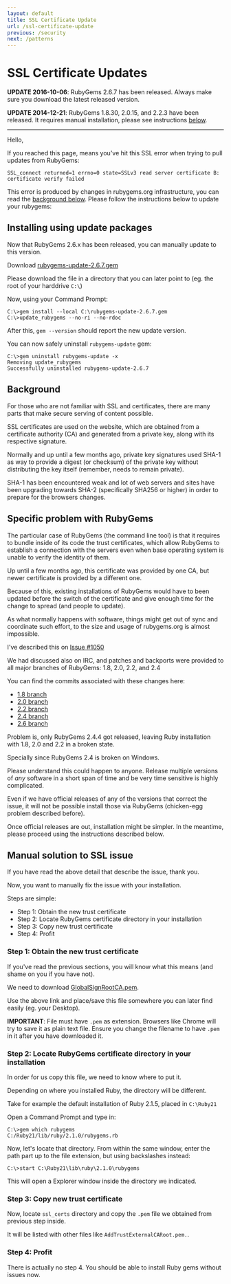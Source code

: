 ```yaml
---
layout: default
title: SSL Certificate Update
url: /ssl-certificate-update
previous: /security
next: /patterns
---
```


# SSL Certificate Updates

**UPDATE 2016-10-06**: RubyGems 2.6.7 has been released.
Always make sure you download the latest released version.

**UPDATE 2014-12-21**: RubyGems 1.8.30, 2.0.15, and 2.2.3 have been released.
It requires manual installation, please see instructions [below](#installing-using-update-packages).

---

Hello,

If you reached this page, means you've hit this SSL error when trying to
pull updates from RubyGems:

    SSL_connect returned=1 errno=0 state=SSLv3 read server certificate B: certificate verify failed

This error is produced by changes in rubygems.org infrastructure, you can read the
[background below](#background).
Please follow the instructions below to update your rubygems:

## Installing using update packages

Now that RubyGems 2.6.x has been released, you can manually update to this version.

Download [rubygems-update-2.6.7.gem](https://rubygems.org/downloads/rubygems-update-2.6.7.gem)

Please download the file in a directory that you can later point to (eg. the
root of your harddrive `C:\`)

Now, using your Command Prompt:

```
C:\>gem install --local C:\rubygems-update-2.6.7.gem
C:\>update_rubygems --no-ri --no-rdoc
```

After this, `gem --version` should report the new update version.

You can now safely uninstall `rubygems-update` gem:

```
C:\>gem uninstall rubygems-update -x
Removing update_rubygems
Successfully uninstalled rubygems-update-2.6.7
```

## Background

For those who are not familiar with SSL and certificates, there are many
parts that make secure serving of content possible.

SSL certificates are used on the website, which are obtained from a
certificate authority (CA) and generated from a private key, along with its
respective signature.

Normally and up until a few months ago, private key signatures used SHA-1
as way to provide a digest (or checksum) of the private key without
distributing the key itself (remember, needs to remain private).

SHA-1 has been encountered weak and lot of web servers and sites have been
upgrading towards SHA-2 (specifically SHA256 or higher) in order to prepare
for the browsers changes.

## Specific problem with RubyGems

The particular case of RubyGems (the command line tool) is that it requires
to bundle inside of its code the trust certificates, which allow RubyGems
to establish a connection with the servers even when base operating system
is unable to verify the identity of them.

Up until a few months ago, this certificate was provided by one CA, but
newer certificate is provided by a different one.

Because of this, existing installations of RubyGems would have to been
updated before the switch of the certificate and give enough time for the
change to spread (and people to update).

As what normally happens with software, things might get out of sync and
coordinate such effort, to the size and usage of rubygems.org is almost
impossible.

I've described this on [Issue #1050](https://github.com/rubygems/rubygems/issues/1050#issuecomment-61422934)

We had discussed also on IRC, and patches and backports were provided to
all major branches of RubyGems: 1.8, 2.0, 2.2, and 2.4

You can find the commits associated with these changes here:

- [1.8 branch](https://github.com/rubygems/rubygems/commit/74ee66395c8e1b9ad6a45ba2f292bee8c6ea1a50)
- [2.0 branch](https://github.com/rubygems/rubygems/commit/98f5f44c7141881c756003e4256b1a96b200b98e)
- [2.2 branch](https://github.com/rubygems/rubygems/commit/17d8922966051864a0c4bf768623e9d0c854de26)
- [2.4 branch](https://github.com/rubygems/rubygems/commit/5a31f092d483ea7ccd91adbf08a88593cf0fbbc7)
- [2.6 branch](https://github.com/rubygems/rubygems/commit/5ee6a59784b1736553e16fda374c18491bb66abe)

Problem is, only RubyGems 2.4.4 got released, leaving Ruby installation with
1.8, 2.0 and 2.2 in a broken state.

Specially since RubyGems 2.4 is broken on Windows.

Please understand this could happen to anyone. Release multiple versions of
*any* software in a short span of time and be very time sensitive is highly
complicated.

Even if we have official releases of any of the versions that correct the
issue, it will not be possible install those via RubyGems (chicken-egg
problem described before).

Once official releases are out, installation might be simpler. In the
meantime, please proceed using the instructions described below.

## Manual solution to SSL issue

If you have read the above detail that describe the issue, thank you.

Now, you want to manually fix the issue with your installation.

Steps are simple:

- Step 1: Obtain the new trust certificate
- Step 2: Locate RubyGems certificate directory in your installation
- Step 3: Copy new trust certificate
- Step 4: Profit

### Step 1: Obtain the new trust certificate

If you've read the previous sections, you will know what this means (and
shame on you if you have not).

We need to download [GlobalSignRootCA.pem](https://raw.githubusercontent.com/rubygems/rubygems/master/lib/rubygems/ssl_certs/index.rubygems.org/GlobalSignRootCA.pem).

Use the above link and place/save this file somewhere you can later find
easily (eg. your Desktop).

**IMPORTANT**: File must have `.pem` as extension. Browsers like Chrome will
try to save it as plain text file. Ensure you change the filename to have
`.pem` in it after you have downloaded it.

### Step 2: Locate RubyGems certificate directory in your installation

In order for us copy this file, we need to know where to put it.

Depending on where you installed Ruby, the directory will be different.

Take for example the default installation of Ruby 2.1.5, placed in `C:\Ruby21`

Open a Command Prompt and type in:

```
C:\>gem which rubygems
C:/Ruby21/lib/ruby/2.1.0/rubygems.rb
```

Now, let's locate that directory. From within the same window, enter the path
part up to the file extension, but using backslashes instead:

```
C:\>start C:\Ruby21\lib\ruby\2.1.0\rubygems
```

This will open a Explorer window inside the directory we indicated.

### Step 3: Copy new trust certificate

Now, locate `ssl_certs` directory and copy the `.pem` file we obtained from
previous step inside.

It will be listed with other files like `AddTrustExternalCARoot.pem.`.

### Step 4: Profit

There is actually no step 4. You should be able to install Ruby gems without
issues now.
